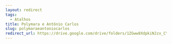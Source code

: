 ```yaml
---
layout: redirect
tags:
  - Atalhos
title: Polymara e Antônio Carlos
slug: polymaraeantoniocarlos
redirect_url: https://drive.google.com/drive/folders/1ZGww8XdpkiNJzx_CYRQUIU4o4rmfG2FH?usp=drive_link
---
```

